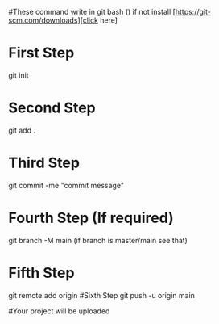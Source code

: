 #These command write in git bash () if not install [https://git-scm.com/downloads][click here]



# First Step
git init
# Second Step
git add .
# Third Step
git commit -me "commit message"
# Fourth Step (If required)
git branch -M main (if branch is master/main see that)  
# Fifth Step
git remote add origin <GitHub link>
#Sixth Step
git push -u origin main

#Your project will be uploaded
